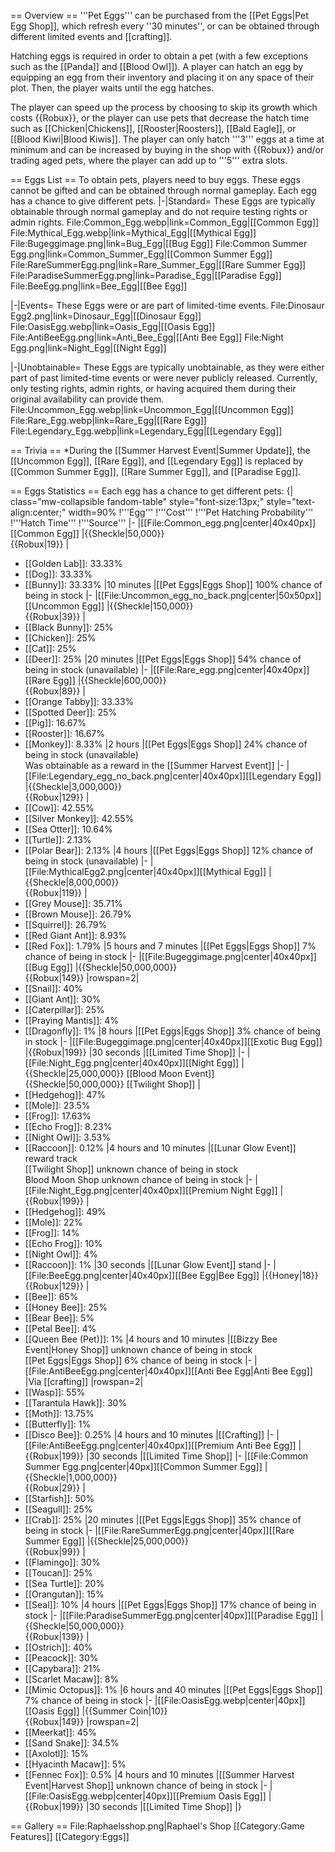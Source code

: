 == Overview ==
'''Pet Eggs''' can be purchased from the [[Pet Eggs|Pet Egg Shop]], which refresh every ''30 minutes'', or can be obtained through different limited events and [[crafting]].

Hatching eggs is required in order to obtain a pet (with a few exceptions such as the [[Panda]] and [[Blood Owl]]). A player can hatch an egg by equipping an egg from their inventory and placing it on any space of their plot. Then, the player waits until the egg hatches.

The player can speed up the process by choosing to skip its growth which costs {{Robux}}, or the player can use pets that decrease the hatch time such as [[Chicken|Chickens]], [[Rooster|Roosters]], [[Bald Eagle]], or [[Blood Kiwi|Blood Kiwis]]. The player can only hatch '''3''' eggs at a time at minimum and can be increased by buying in the shop with {{Robux}} and/or trading aged pets, where the player can add up to '''5''' extra slots.

== Eggs List ==
To obtain pets, players need to buy eggs. These eggs cannot be gifted and can be obtained through normal gameplay. Each egg has a chance to give different pets.
<tabber>
|-|Standard=
These Eggs are typically obtainable through normal gameplay and do not require testing rights or admin rights.
<gallery bordersize="none" captionalign="center" widths="80">
File:Common_Egg.webp|link=Common_Egg|[[Common Egg]]
File:Mythical_Egg.webp|link=Mythical_Egg|[[Mythical Egg]]
File:Bugeggimage.png|link=Bug_Egg|[[Bug Egg]]
File:Common Summer Egg.png|link=Common_Summer_Egg|[[Common Summer Egg]]
File:RareSummerEgg.png|link=Rare_Summer_Egg|[[Rare Summer Egg]]
File:ParadiseSummerEgg.png|link=Paradise_Egg|[[Paradise Egg]]
File:BeeEgg.png|link=Bee_Egg|[[Bee Egg]]
</gallery>

|-|Events=
These Eggs were or are part of limited-time events.
<gallery bordersize="none" captionalign="center" widths="80">
File:Dinosaur Egg2.png|link=Dinosaur_Egg|[[Dinosaur Egg]]
File:OasisEgg.webp|link=Oasis_Egg|[[Oasis Egg]]
File:AntiBeeEgg.png|link=Anti_Bee_Egg|[[Anti Bee Egg]]
File:Night Egg.png|link=Night_Egg|[[Night Egg]]
</gallery>

|-|Unobtainable=
These Eggs are typically unobtainable, as they were either part of past limited-time events or were never publicly released. Currently, only testing rights, admin rights, or having acquired them during their original availability can provide them.
<gallery bordersize="none" captionalign="center" widths="80">
File:Uncommon_Egg.webp|link=Uncommon_Egg|[[Uncommon Egg]]
File:Rare_Egg.webp|link=Rare_Egg|[[Rare Egg]]
File:Legendary_Egg.webp|link=Legendary_Egg|[[Legendary Egg]]
</gallery>
</tabber>

== Trivia ==
*During the [[Summer Harvest Event|Summer Update]], the [[Uncommon Egg]], [[Rare Egg]], and [[Legendary Egg]] is replaced by [[Common Summer Egg]], [[Rare Summer Egg]], and [[Paradise Egg]].

== Eggs Statistics ==
Each egg has a chance to get different pets:
{| class="mw-collapsible fandom-table" style="font-size:13px;" style="text-align:center;" width=90%
!'''Egg'''
!'''Cost'''
!'''<nowiki>Pet Hatching Probability</nowiki>'''
!'''Hatch Time'''
!'''Source'''
|-
|[[File:Common_egg.png|center|40x40px]][[Common Egg]]
|{{Sheckle|50,000}}<br>{{Robux|19}}
|
* [[Golden Lab]]: 33.33%
* [[Dog]]: 33.33%
* [[Bunny]]: 33.33%
|10 minutes
|[[Pet Eggs|Eggs Shop]] 100% chance of being in stock
|-
|[[File:Uncommon_egg_no_back.png|center|50x50px]][[Uncommon Egg]]
|{{Sheckle|150,000}}<br>{{Robux|39}}
|
* [[Black Bunny]]: 25%
* [[Chicken]]: 25%
* [[Cat]]: 25%
* [[Deer]]: 25%
|20 minutes
|[[Pet Eggs|Eggs Shop]] 54% chance of being in stock (unavailable)
|-
|[[File:Rare_egg.png|center|40x40px]][[Rare Egg]]
|{{Sheckle|600,000}}<br>{{Robux|89}}
|
* [[Orange Tabby]]: 33.33%
* [[Spotted Deer]]: 25%
* [[Pig]]: 16.67%
* [[Rooster]]: 16.67%
* [[Monkey]]: 8.33%
|2 hours
|[[Pet Eggs|Eggs Shop]] 24% chance of being in stock (unavailable)<br>
Was obtainable as a reward in the [[Summer Harvest Event]]
|-
|[[File:Legendary_egg_no_back.png|center|40x40px]][[Legendary Egg]]
|{{Sheckle|3,000,000}}<br>{{Robux|129}}
|
* [[Cow]]: 42.55%
* [[Silver Monkey]]: 42.55%
* [[Sea Otter]]: 10.64%
* [[Turtle]]: 2.13%
* [[Polar Bear]]: 2.13%
|4 hours
|[[Pet Eggs|Eggs Shop]] 12% chance of being in stock (unavailable)
|-
|[[File:MythicalEgg2.png|center|40x40px]][[Mythical Egg]]
|{{Sheckle|8,000,000}}<br>{{Robux|119}}
|
* [[Grey Mouse]]: 35.71%
* [[Brown Mouse]]: 26.79%
* [[Squirrel]]: 26.79%
* [[Red Giant Ant]]: 8.93%
* [[Red Fox]]: 1.79%
|5 hours and 7 minutes
|[[Pet Eggs|Eggs Shop]] 7% chance of being in stock
|-
|[[File:Bugeggimage.png|center|40x40px]][[Bug Egg]]
|{{Sheckle|50,000,000}}<br>{{Robux|149}}
|rowspan=2|
* [[Snail]]: 40%
* [[Giant Ant]]: 30%
* [[Caterpillar]]: 25%
* [[Praying Mantis]]: 4%
* [[Dragonfly]]: 1%
|8 hours
|[[Pet Eggs|Eggs Shop]] 3% chance of being in stock
|-
|[[File:Bugeggimage.png|center|40x40px]][[Exotic Bug Egg]]
|{{Robux|199}}
|30 seconds
|[[Limited Time Shop]]
|-
|[[File:Night_Egg.png|center|40x40px]][[Night Egg]]
| {{Sheckle|25,000,000}} [[Blood Moon Event]]<br>{{Sheckle|50,000,000}} [[Twilight Shop]]
|
* [[Hedgehog]]: 47%
* [[Mole]]: 23.5%
* [[Frog]]: 17.63%
* [[Echo Frog]]: 8.23%
* [[Night Owl]]: 3.53%
* [[Raccoon]]: 0.12%
|4 hours and 10 minutes
|[[Lunar Glow Event]] reward track<br>[[Twilight Shop]] unknown chance of being in stock<br>Blood Moon Shop unknown chance of being in stock
|-
|[[File:Night_Egg.png|center|40x40px]][[Premium Night Egg]]
|{{Robux|199}}
|
* [[Hedgehog]]: 49%
* [[Mole]]: 22%
* [[Frog]]: 14%
* [[Echo Frog]]: 10%
* [[Night Owl]]: 4%
* [[Raccoon]]: 1%
|30 seconds
|[[Lunar Glow Event]] stand
|-
|[[File:BeeEgg.png|center|40x40px]][[Bee Egg|Bee Egg]]
|{{Honey|18}}<br>{{Robux|129}}
|
* [[Bee]]: 65%
* [[Honey Bee]]: 25%
* [[Bear Bee]]: 5%
* [[Petal Bee]]: 4%
* [[Queen Bee (Pet)]]: 1%
|4 hours and 10 minutes
|[[Bizzy Bee Event|Honey Shop]] unknown chance of being in stock<br>
[[Pet Eggs|Eggs Shop]] 6% chance of being in stock
|-
|[[File:AntiBeeEgg.png|center|40x40px]][[Anti Bee Egg|Anti Bee Egg]]
|Via [[crafting]]
|rowspan=2|
* [[Wasp]]: 55%
* [[Tarantula Hawk]]: 30%
* [[Moth]]: 13.75%
* [[Butterfly]]: 1%
* [[Disco Bee]]: 0.25%
|4 hours and 10 minutes
|[[Crafting]]
|-
|[[File:AntiBeeEgg.png|center|40x40px]][[Premium Anti Bee Egg]]
|{{Robux|199}}
|30 seconds
|[[Limited Time Shop]]
|-
|[[File:Common Summer Egg.png|center|40px]][[Common Summer Egg]]
|{{Sheckle|1,000,000}}<br>{{Robux|29}}
|
* [[Starfish]]: 50%
* [[Seagull]]: 25%
* [[Crab]]: 25%
|20 minutes
|[[Pet Eggs|Eggs Shop]] 35% chance of being in stock
|-
|[[File:RareSummerEgg.png|center|40px]][[Rare Summer Egg]]
|{{Sheckle|25,000,000}}<br>{{Robux|99}}
|
* [[Flamingo]]: 30%
* [[Toucan]]: 25%
* [[Sea Turtle]]: 20%
* [[Orangutan]]: 15%
* [[Seal]]: 10%
|4 hours
|[[Pet Eggs|Eggs Shop]] 17% chance of being in stock
|-
|[[File:ParadiseSummerEgg.png|center|40px]][[Paradise Egg]]
|{{Sheckle|50,000,000}}<br>{{Robux|139}}
|
* [[Ostrich]]: 40%
* [[Peacock]]: 30%
* [[Capybara]]: 21%
* [[Scarlet Macaw]]: 8%
* [[Mimic Octopus]]: 1%
|6 hours and 40 minutes
|[[Pet Eggs|Eggs Shop]] 7% chance of being in stock
|-
|[[File:OasisEgg.webp|center|40px]][[Oasis Egg]]
|{{Summer Coin|10}}<br>{{Robux|149}}
|rowspan=2|
* [[Meerkat]]: 45%
* [[Sand Snake]]: 34.5%
* [[Axolotl]]: 15%
* [[Hyacinth Macaw]]: 5%
* [[Fennec Fox]]: 0.5%
|4 hours and 10 minutes
|[[Summer Harvest Event|Harvest Shop]] unknown chance of being in stock
|-
|[[File:OasisEgg.webp|center|40px]][[Premium Oasis Egg]]
|{{Robux|199}}
|30 seconds
|[[Limited Time Shop]]
|}

== Gallery ==
<gallery>
File:Raphaelsshop.png|Raphael's Shop
</gallery>
[[Category:Game Features]]
[[Category:Eggs]]
